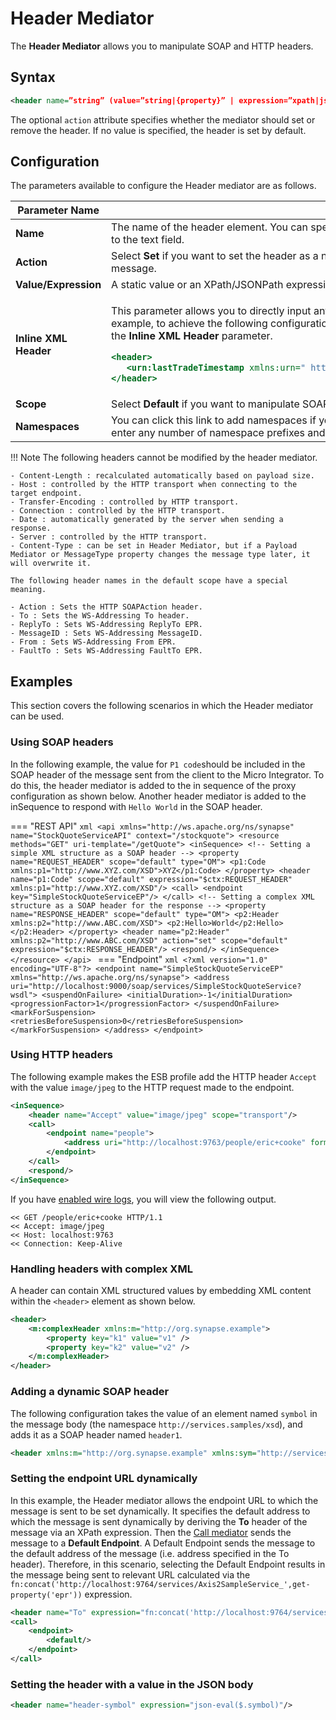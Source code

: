 # Header Mediator

The **Header Mediator** allows you to manipulate SOAP and HTTP headers.

## Syntax

```xml
<header name=”string” (value=”string|{property}” | expression=”xpath|jsonpath”) [scope=default|transport] [action=set|remove]/>
```

The optional `action` attribute specifies whether the mediator should set or remove the header. If no value is specified, the header is set by default.

## Configuration

The parameters available to configure the Header mediator are as follows.

<table>
<thead>
<tr class="header">
<th>Parameter Name</th>
<th>Description</th>
</tr>
</thead>
<tbody>
<tr class="odd">
<td><strong>Name</strong></td>
<td>The name of the header element. You can specify the namespace used in the header element by clicking the <strong>Namespaces</strong> link next to the text field.</td>
</tr>
<tr class="even">
<td><strong>Action</strong></td>
<td>Select <strong>Set</strong> if you want to set the header as a new header. Select <strong>Remove</strong> if you want to remove the header from the incoming message.</td>
</tr>
<tr class="odd">
<td><strong>Value/Expression</strong></td>
<td>A static value or an XPath/JSONPath expression that will be executed on the message to set the header value.</td>
</tr>
<tr class="even">
<td><strong>Inline XML Header</strong></td>
<td><div class="content-wrapper">
<p>This parameter allows you to directly input any XML syntax related to the Header mediator (specifically for SOAP headers). For example, to achieve the following configuration, you should enter the <code>               lastTradeTimestamp              </code> element in the <strong>Inline XML Header</strong> parameter.</p>
<div class="code panel pdl" style="border-width: 1px;">
<div class="codeContent panelContent pdl">
<div class="sourceCode" id="cb1" data-syntaxhighlighter-params="brush: xml; gutter: false; theme: Confluence" data-theme="Confluence" style="brush: xml; gutter: false; theme: Confluence"><pre class="sourceCode xml"><code class="sourceCode xml"><span id="cb1-1"><a href="#cb1-1"></a><span class="kw">&lt;header&gt;</span>  </span>
<span id="cb1-2"><a href="#cb1-2"></a>   <span class="kw">&lt;urn:lastTradeTimestamp</span><span class="ot"> xmlns:urn=</span><span class="st">&quot; http://synapse.apache.org/ &quot;</span><span class="kw">&gt;</span>Mon May 13 13:52:17 IST 2013<span class="kw">&lt;/urn:lastTradeTimestamp&gt;</span>  </span>
<span id="cb1-3"><a href="#cb1-3"></a><span class="kw">&lt;/header&gt;</span></span></code></pre></div>
</div>
</div>
</div></td>
</tr>
<tr class="odd">
<td><strong>Scope</strong></td>
<td>Select <strong>Default</strong> if you want to manipulate SOAP headers. Select <strong>Transport</strong> if you want to manipulate HTTP headers.</td>
</tr>
<tr class="even">
<td><strong>Namespaces</strong></td>
<td>You can click this link to add namespaces if you are providing an expression. The <strong>Namespace Editor</strong> panel would appear. You can enter any number of namespace prefixes and URL that you have used in the XPath expression in this panel.</td>
</tr>
</tbody>
</table>

!!! Note
    The following headers cannot be modified by the header mediator.

    - Content-Length : recalculated automatically based on payload size. 
    - Host : controlled by the HTTP transport when connecting to the target endpoint. 
    - Transfer-Encoding : controlled by HTTP transport. 
    - Connection : controlled by the HTTP transport. 
    - Date : automatically generated by the server when sending a response. 
    - Server : controlled by the HTTP transport.
    - Content-Type : can be set in Header Mediator, but if a Payload Mediator or MessageType property changes the message type later, it will overwrite it.

    The following header names in the default scope have a special meaning.

    - Action : Sets the HTTP SOAPAction header.
    - To : Sets the WS-Addressing To header.
    - ReplyTo : Sets WS-Addressing ReplyTo EPR.
    - MessageID : Sets WS-Addressing MessageID.
    - From : Sets WS-Addressing From EPR.
    - FaultTo : Sets WS-Addressing FaultTo EPR.

## Examples

This section covers the following scenarios in which the Header mediator can be used.

### Using SOAP headers

In the following example, the value for `P1 code`should be included in the SOAP header of the message sent from the client to the Micro Integrator. 
To do this, the header mediator is added to the in sequence of the proxy configuration as shown below. Another header mediator is added to the inSequence to respond with `Hello World` in the SOAP header.

=== "REST API"
    ```xml
    <api xmlns="http://ws.apache.org/ns/synapse" name="StockQuoteServiceAPI" context="/stockquote">
        <resource methods="GET" uri-template="/getQuote">
            <inSequence>
                <!-- Setting a simple XML structure as a SOAP header -->
                <property name="REQUEST_HEADER" scope="default" type="OM">
                    <p1:Code xmlns:p1="http://www.XYZ.com/XSD">XYZ</p1:Code>
                </property>
                <header name="p1:Code" scope="default" expression="$ctx:REQUEST_HEADER" xmlns:p1="http://www.XYZ.com/XSD"/>
                <call>
                    <endpoint key="SimpleStockQuoteServiceEP"/>
                </call>
                <!-- Setting a complex XML structure as a SOAP header for the response -->
                <property name="RESPONSE_HEADER" scope="default" type="OM">
                    <p2:Header xmlns:p2="http://www.ABC.com/XSD">
                        <p2:Hello>World</p2:Hello>
                    </p2:Header>
                </property>
                <header name="p2:Header" xmlns:p2="http://www.ABC.com/XSD" action="set" scope="default" expression="$ctx:RESPONSE_HEADER"/>
                <respond/>
            </inSequence>
        </resource>
    </api>
    ```
=== "Endpoint"
    ```xml
    <?xml version="1.0" encoding="UTF-8"?>
    <endpoint name="SimpleStockQuoteServiceEP" xmlns="http://ws.apache.org/ns/synapse">
        <address     uri="http://localhost:9000/soap/services/SimpleStockQuoteService?wsdl">
            <suspendOnFailure>
                <initialDuration>-1</initialDuration>
                <progressionFactor>1</progressionFactor>
            </suspendOnFailure>
            <markForSuspension>
                <retriesBeforeSuspension>0</retriesBeforeSuspension>
            </markForSuspension>
        </address>
    </endpoint>
    ```

### Using HTTP headers

The following example makes the ESB profile add the HTTP header `Accept` with the value `image/jpeg` to the HTTP request made to the endpoint.

```xml
<inSequence>
    <header name="Accept" value="image/jpeg" scope="transport"/>
    <call>
        <endpoint name="people">
            <address uri="http://localhost:9763/people/eric+cooke" format="get"/>
        </endpoint>
    </call>
    <respond/>
</inSequence>
```

If you have [enabled wire logs]({{base_path}}/develop/using-wire-logs), you will view the following output.

``` text
<< GET /people/eric+cooke HTTP/1.1
<< Accept: image/jpeg
<< Host: localhost:9763
<< Connection: Keep-Alive
```

### Handling headers with complex XML

A header can contain XML structured values by embedding XML content within the `<header>` element as shown below.

```xml
<header>
    <m:complexHeader xmlns:m="http://org.synapse.example">
        <property key="k1" value="v1" />
        <property key="k2" value="v2" />
    </m:complexHeader>
</header>
```

### Adding a dynamic SOAP header

The following configuration takes the value of an element named `symbol` in the message body (the namespace `http://services.samples/xsd`), and adds it as a SOAP header named `header1`.

```xml
<header xmlns:m="http://org.synapse.example" xmlns:sym="http://services.samples/xsd" name="m:header1" scope="default" expression="//sym:symbol"/>
```

### Setting the endpoint URL dynamically

In this example, the Header mediator allows the endpoint URL to which the message is sent to be set dynamically. It specifies the default address to which the message is sent dynamically by deriving the **To** header of the message via an XPath expression. Then the [Call mediator]({{base_path}}/reference/mediators/call-mediator/) sends the message to a **Default Endpoint**. A Default Endpoint sends the message to the default address of the message (i.e. address specified in the To header). 
Therefore, in this scenario, selecting the Default Endpoint results in the message being sent to relevant URL calculated via the `fn:concat('http://localhost:9764/services/Axis2SampleService_',get-property('epr'))` expression.

```xml
<header name="To" expression="fn:concat('http://localhost:9764/services/Axis2SampleService_',get-property('epr'))"/>
<call>
    <endpoint>
        <default/>
    </endpoint>
</call>
```

### Setting the header with a value in the JSON body	

```	xml
<header name="header-symbol" expression="json-eval($.symbol)"/>	
```
